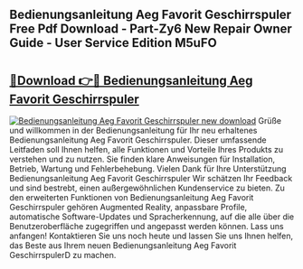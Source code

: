 ## Bedienungsanleitung Aeg Favorit Geschirrspuler Free Pdf Download - Part-Zy6 New Repair Owner Guide - User Service Edition M5uFO

# <h2><a href="http://df2ff0t.blite.top/?on=Bedienungsanleitung+Aeg+Favorit+Geschirrspuler">🔗Download 👉🔴 Bedienungsanleitung Aeg Favorit Geschirrspuler</a></h2>

[![Bedienungsanleitung Aeg Favorit Geschirrspuler new download](https://i.imgur.com/lujVjoI.png)](http://df2ff0t.blite.top/?on=Bedienungsanleitung+Aeg+Favorit+Geschirrspuler)
Grüße und willkommen in der Bedienungsanleitung für Ihr neu erhaltenes Bedienungsanleitung Aeg Favorit Geschirrspuler. Dieser umfassende Leitfaden soll Ihnen helfen, alle Funktionen und Vorteile Ihres Produkts zu verstehen und zu nutzen. Sie finden klare Anweisungen für Installation, Betrieb, Wartung und Fehlerbehebung. Vielen Dank für Ihre Unterstützung Bedienungsanleitung Aeg Favorit Geschirrspuler Wir schätzen Ihr Feedback und sind bestrebt, einen außergewöhnlichen Kundenservice zu bieten. Zu den erweiterten Funktionen von Bedienungsanleitung Aeg Favorit Geschirrspuler gehören Augmented Reality, anpassbare Profile, automatische Software-Updates und Spracherkennung, auf die alle über die Benutzeroberfläche zugegriffen und angepasst werden können. Lass uns anfangen! Kontaktieren Sie uns noch heute und lassen Sie uns Ihnen helfen, das Beste aus Ihrem neuen Bedienungsanleitung Aeg Favorit GeschirrspulerD zu machen.
